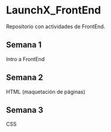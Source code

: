 # LaunchX_FrontEnd
Repositorio con actividades de FrontEnd.

## Semana 1
Intro a FrontEnd

## Semana 2
HTML (maquetación de páginas)

## Semana 3
CSS
